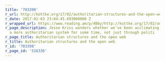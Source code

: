 ```yaml
---
title: '703398'
r_url: http://kottke.org/17/02/authoritarian-structures-and-the-open-web
r_date: 2017-02-03 23:04:45.693000000 Z
r_wrapped_url: https://www.reading.am/p/4B6y/http://kottke.org/17/02/authoritarian-structures-and-the-open-web
r_page_description: Jesse Kriss wonders whether we've been acclimating ourselves to
  a more authoritarian system for some time, not just through politi
r_page_title: Authoritarian structures and the open web
r_title: Authoritarian structures and the open web
r_id: '703398'
r_page_id: '516336'
---
```


